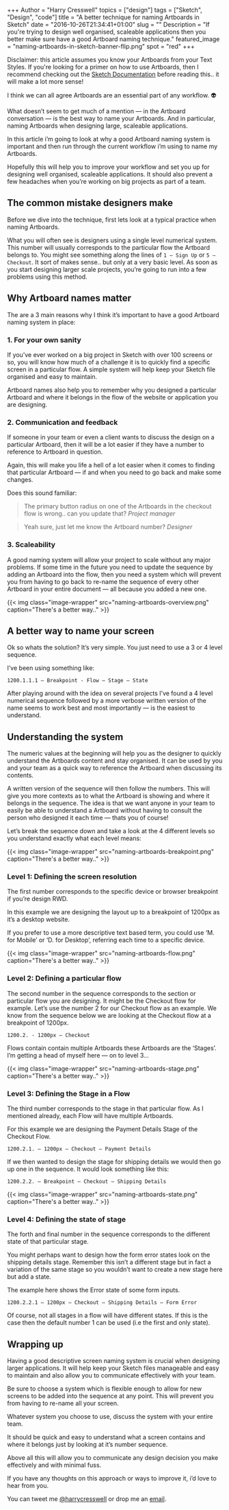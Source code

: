 +++
Author = "Harry Cresswell"
topics = ["design"]
tags = ["Sketch", "Design", "code"]
title = "A better technique for naming Artboards in Sketch"
date = "2016-10-26T21:34:41+01:00"
slug = ""
Description = "If you're trying to design well organised, scaleable applications then you better make sure have a good Artboard naming technique."
featured_image = "naming-artboards-in-sketch-banner-flip.png"
spot = "red"
+++

<p class="message">Disclaimer: this article assumes you know your Artboards from your Text Styles. If you're looking for a primer on how to use Artboards, then I recommend checking out the <a href="https://www.sketchapp.com/learn/documentation/grouping/artboards/">Sketch Documentation</a> before reading this.. it will make a lot more sense!</p>

I think we can all agree Artboards are an essential part of any workflow. :alien:


What doesn’t seem to get much of a mention — in the Artboard conversation — is the best way to name your Artboards. And in particular, naming Artboards when designing large, scaleable applications.

In this article i’m going to look at why a good Artboard naming system is important and then run through the current workflow i’m using to name my Artboards.

Hopefully this will help you to improve your workflow and set you up for designing well organised, scaleable applications. It should also prevent a few headaches when you’re working on big projects as part of a team.

## The common mistake designers make

Before we dive into the technique, first lets look at a typical practice when naming Artboards.

What you will often see is designers using a single level numerical system. This number will usually corresponds to the particular flow the Artboard belongs to. You might see something along the lines of `1 – Sign Up` or `5 – Checkout`. It sort of makes sense.. but only at a very basic level. As soon as you start designing larger scale projects, you’re going to run into a few problems using this method.

## Why Artboard names matter

The are a 3 main reasons why I think it’s important to have a good Artboard naming system in place:

### 1. For your own sanity
If you’ve ever worked on a big project in Sketch with over 100 screens or so, you will know how much of a challenge it is to quickly find a specific screen in a particular flow. A simple system will help keep your Sketch file organised and easy to maintain.

Artboard names also help you to remember why you designed a particular Artboard and where it belongs in the flow of the website or application you are designing.

### 2. Communication and feedback
If someone in your team or even a client wants to discuss the design on a particular Artboard, then it will be a lot easier if they have a number to reference to Artboard in question.

Again, this will make you life a hell of a lot easier when it comes to finding that particular Artboard — if and when you need to go back and make some changes.

Does this sound familiar:

<blockquote>The primary button radius on one of the Artboards in the checkout flow is wrong.. can you update that?
<cite>Project manager</cite>
</blockquote>

<blockquote class="u-marginTop-m">Yeah sure, just let me know the Artboard number? <cite>Designer</cite>
</blockquote>

### 3. Scaleability
A good naming system will allow your project to scale without any major problems. If some time in the future you need to update the sequence by adding an Artboard into the flow, then you need a system which will prevent you from having to go back to re-name the sequence of every other Artboard in your entire document — all because you added a new one.


{{< img class="image-wrapper" src="naming-artboards-overview.png" caption="There's a better way.." >}}


## A better way to name your screen
Ok so whats the solution? It’s very simple. You just need to use a 3 or 4 level sequence.

I’ve been using something like:

`1200.1.1.1 – Breakpoint - Flow – Stage – State`

After playing around with the idea on several projects I’ve found a 4 level numerical sequence followed by a more verbose written version of the name seems to work best and most importantly — is the easiest to understand.

## Understanding the system

The numeric values at the beginning will help you as the designer to quickly understand the Artboards content and stay organised. It can be used by you and your team as a quick way to reference the Artboard when discussing its contents.

A written version of the sequence will then follow the numbers. This will give you more contexts as to what the  Artboard is showing and where it belongs in the sequence. The idea is that we want anyone in your team to easily be able to understand a Artboard without having to consult the person who designed it each time — thats you of course!  

Let’s break the sequence down and take a look at the 4 different levels so you understand exactly what each level means:

{{< img class="image-wrapper" src="naming-artboards-breakpoint.png" caption="There's a better way.." >}}

### Level 1: Defining the screen resolution

The first number corresponds to the specific device or browser breakpoint if you’re design RWD.

In this example we are designing the layout up to a breakpoint of 1200px as it’s a desktop website.

If you prefer to use a more descriptive text based term, you could use ‘M. for Mobile’ or ‘D. for Desktop’, referring each time to a specific device.

{{< img class="image-wrapper" src="naming-artboards-flow.png" caption="There's a better way.." >}}

### Level 2: Defining a particular flow

The second number in the sequence corresponds to the section or particular flow you are designing. It might be the Checkout flow for example.  Let’s use the number 2 for our Checkout flow as an example. We know from the sequence below we are looking at the Checkout flow at a breakpoint of 1200px.

`1200.2. - 1200px — Checkout`

Flows contain contain multiple Artboards these Artboards are the ‘Stages’. I’m getting a head of myself here — on to level 3…

{{< img class="image-wrapper" src="naming-artboards-stage.png" caption="There's a better way.." >}}

### Level 3: Defining the Stage in a Flow

The third number corresponds to the stage in that particular flow. As I mentioned already, each Flow will have multiple Artboards.

For this example we are designing the Payment Details Stage of the Checkout Flow.

`1200.2.1. – 1200px — Checkout — Payment Details`

If we then wanted to design the stage for shipping details we would then go up one in the sequence. It would look something like this:

`1200.2.2. – Breakpoint — Checkout — Shipping Details`


{{< img class="image-wrapper" src="naming-artboards-state.png" caption="There's a better way.." >}}

### Level 4: Defining the state of stage
The forth and final number in the sequence corresponds to the different state of that particular stage.

You might perhaps want to design how the form error states look on the shipping details stage. Remember this isn’t a different stage but in fact a variation of the same stage so you wouldn’t want to create a new stage here but add a state.

The example here shows the Error state of some form inputs.

`1200.2.2.1 – 1200px — Checkout — Shipping Details — Form Error`

Of course, not all stages in a flow will have different states. If this is the case then the default number 1 can be used (i.e the first and only state).


## Wrapping up

Having a good descriptive screen naming system is crucial when designing larger applications. It will help keep your Sketch files manageable and easy to maintain and also allow you to communicate effectively with your team.

Be sure to choose a system which is flexible enough to allow for new screens to be added into the sequence at any point. This will prevent you from having to re-name all your screen.

Whatever system you choose to use, discuss the system with your entire team.

It should be quick and easy to understand what a screen contains and where it belongs just by looking at it’s number sequence.

Above all this will allow you to communicate any design decision you make effectively and with minimal fuss.

If you have any thoughts on this approach or ways to improve it, i’d love to hear from you.

You can tweet me [@harrycresswell](https://twitter.com/harrycresswell) or drop me an [email](mailto:studio@harrycresswell.com).
